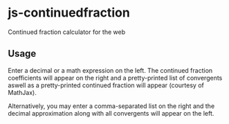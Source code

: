 js-continuedfraction
====================

Continued fraction calculator for the web

Usage
-----

Enter a decimal or a math expression on the left.  The
continued fraction coefficients will appear on the right
and a pretty-printed list of convergents aswell as a
pretty-printed continued fraction will appear 
(courtesy of MathJax).

Alternatively, you may enter a comma-separated list
on the right and the decimal approximation along with
all convergents will appear on the left.
